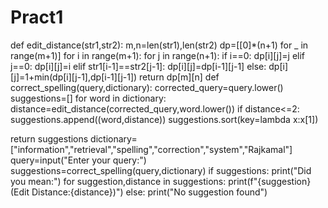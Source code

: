 # Pract1
def edit_distance(str1,str2):
m,n=len(str1),len(str2)
dp=[[0]*(n+1)
for
_
in range(m+1)]
for i in range(m+1):
for j in range(n+1):
if i==0:
dp[i][j]=j
elif j==0:
dp[i][j]=i
elif str1[i-1]==str2[j-1]:
dp[i][j]=dp[i-1][j-1]
else:
dp[i][j]=1+min(dp[i][j-1],dp[i-1][j-1])
return dp[m][n]
def correct_spelling(query,dictionary):
corrected_query=query.lower()
suggestions=[]
for word in dictionary:
distance=edit_distance(corrected_query,word.lower())
if distance<=2:
suggestions.append((word,distance))
suggestions.sort(key=lambda x:x[1])

return suggestions
dictionary=["information","retrieval","spelling","correction","system","Rajkamal"]
query=input("Enter your query:")
suggestions=correct_spelling(query,dictionary)
if suggestions:
print("Did you mean:")
for suggestion,distance in suggestions:
print(f"{suggestion}(Edit Distance:{distance})")
else:
print("No suggestion found")
